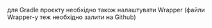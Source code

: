 для Gradle проєкту необхідно також налаштувати Wrapper (файли Wrapper-у теж необхідно залити на Github)
